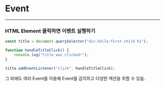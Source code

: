 # Event

<hr>

### HTML Element 클릭하면 이벤트 실행하기
```js
const title = document.querySelector("div.hello:first-child h1");

function handleTitleClick() {
    console.log("title was clicked!");
}

title.addEventListener("click", handleTitleClick);
```

그 외에도 여러 Event를 이용해 Event를 감지하고 다양한 액션을 취할 수 있음.